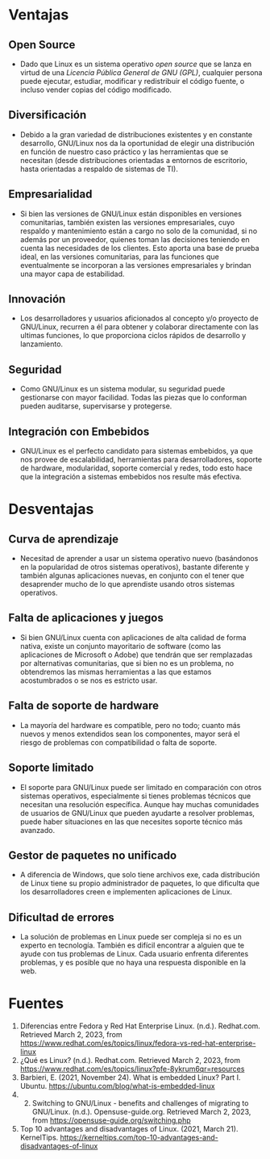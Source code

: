 # Ventajas
## Open Source
- Dado que Linux es un sistema operativo _open source_ que se lanza en virtud de una _Licencia Pública General de GNU (GPL)_, cualquier persona puede ejecutar, estudiar, modificar y redistribuir el código fuente, o incluso vender copias del código modificado.

## Diversificación
- Debido a la gran variedad de distribuciones existentes y en constante desarrollo, GNU/Linux nos da la oportunidad de elegir una distribución en función de nuestro caso práctico y las herramientas que se necesitan (desde distribuciones orientadas a entornos de escritorio, hasta orientadas a respaldo de sistemas de TI).

## Empresarialidad
- Si bien las versiones de GNU/Linux están disponibles en versiones comunitarias, también existen las versiones empresariales, cuyo respaldo y mantenimiento están a cargo no solo de la comunidad, si no además por un proveedor, quienes toman las decisiones teniendo en cuenta las necesidades de los clientes. Esto aporta una base de prueba ideal, en las versiones comunitarias, para las funciones que eventualmente se incorporan a las versiones empresariales y brindan una mayor capa de estabilidad.

## Innovación
- Los desarrolladores y usuarios aficionados al concepto y/o proyecto de GNU/Linux, recurren a él para obtener y colaborar directamente con las ultimas funciones, lo que proporciona ciclos rápidos de desarrollo y lanzamiento.

## Seguridad
- Como GNU/Linux es un sistema modular, su seguridad puede gestionarse con mayor facilidad. Todas las piezas que lo conforman pueden auditarse, supervisarse y protegerse.

## Integración con Embebidos
- GNU/Linux es el perfecto candidato para sistemas embebidos, ya que nos provee de escalabilidad, herramientas para desarrolladores, soporte de hardware, modularidad, soporte comercial y redes, todo esto hace que la integración a sistemas embebidos nos resulte más efectiva.

# Desventajas
## Curva de aprendizaje
- Necesitad de aprender a usar un sistema operativo nuevo (basándonos en la popularidad de otros sistemas operativos), bastante diferente y también algunas aplicaciones nuevas, en conjunto con el tener que desaprender mucho de lo que aprendiste usando otros sistemas operativos.

## Falta de aplicaciones y juegos
- Si bien GNU/Linux cuenta con aplicaciones de alta calidad de forma nativa, existe un conjunto mayoritario de software (como las aplicaciones de Microsoft o Adobe) que tendrán que ser remplazadas por alternativas comunitarias, que si bien no es un problema, no obtendremos las mismas herramientas a las que estamos acostumbrados o se nos es estricto usar.

## Falta de soporte de hardware
- La mayoría del hardware es compatible, pero no todo; cuanto más nuevos y menos extendidos sean los componentes, mayor será el riesgo de problemas con compatibilidad o falta de soporte.

## Soporte limitado
- El soporte para GNU/Linux puede ser limitado en comparación con otros sistemas operativos, especialmente si tienes problemas técnicos que necesitan una resolución específica. Aunque hay muchas comunidades de usuarios de GNU/Linux que pueden ayudarte a resolver problemas, puede haber situaciones en las que necesites soporte técnico más avanzado.

## Gestor de paquetes no unificado
- A diferencia de Windows, que solo tiene archivos exe, cada distribución de Linux tiene su propio administrador de paquetes, lo que dificulta que los desarrolladores creen e implementen aplicaciones de Linux.

## Dificultad de errores
- La solución de problemas en Linux puede ser compleja si no es un experto en tecnología. También es difícil encontrar a alguien que te ayude con tus problemas de Linux. Cada usuario enfrenta diferentes problemas, y es posible que no haya una respuesta disponible en la web.


# Fuentes
1. Diferencias entre Fedora y Red Hat Enterprise Linux. (n.d.). Redhat.com. Retrieved March 2, 2023, from https://www.redhat.com/es/topics/linux/fedora-vs-red-hat-enterprise-linux
2. ¿Qué es Linux? (n.d.). Redhat.com. Retrieved March 2, 2023, from https://www.redhat.com/es/topics/linux?pfe-8ykrum6qr=resources
3. Barbieri, E. (2021, November 24). What is embedded Linux? Part I. Ubuntu. https://ubuntu.com/blog/what-is-embedded-linux
4. 2. Switching to GNU/Linux - benefits and challenges of migrating to GNU/Linux. (n.d.). Opensuse-guide.org. Retrieved March 2, 2023, from https://opensuse-guide.org/switching.php
5. Top 10 advantages and disadvantages of Linux. (2021, March 21). KernelTips. https://kerneltips.com/top-10-advantages-and-disadvantages-of-linux